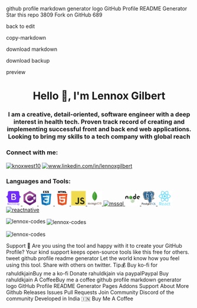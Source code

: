 github profile markdown generator logo
GitHub Profile README Generator
Star this repo
3809
Fork on GitHub
689

back to edit

copy-markdown

download markdown

download backup

preview
<h1 align="center">Hello 👋, I'm Lennox Gilbert</h1>
<h3 align="center">I am a creative, detail-oriented, software engineer with a deep interest in health tech. Proven track record of creating and implementing successful front and back end web applications. Looking to bring my skills to a tech company with global reach</h3>

<h3 align="left">Connect with me:</h3>
<p align="left">
<a href="https://twitter.com/knoxwest10" target="blank"><img align="center" src="https://cdn.jsdelivr.net/npm/simple-icons@3.0.1/icons/twitter.svg" alt="knoxwest10" height="30" width="40" /></a>
<a href="https://linkedin.com/in/www.linkedin.com/in/lennoxgilbert" target="blank"><img align="center" src="https://cdn.jsdelivr.net/npm/simple-icons@3.0.1/icons/linkedin.svg" alt="www.linkedin.com/in/lennoxgilbert" height="30" width="40" /></a>
</p>

<h3 align="left">Languages and Tools:</h3>
<p align="left"> <a href="https://getbootstrap.com" target="_blank"> <img src="https://raw.githubusercontent.com/devicons/devicon/master/icons/bootstrap/bootstrap-plain-wordmark.svg" alt="bootstrap" width="40" height="40"/> </a> <a href="https://www.w3schools.com/cs/" target="_blank"> <img src="https://raw.githubusercontent.com/devicons/devicon/master/icons/csharp/csharp-original.svg" alt="csharp" width="40" height="40"/> </a> <a href="https://www.w3schools.com/css/" target="_blank"> <img src="https://raw.githubusercontent.com/devicons/devicon/master/icons/css3/css3-original-wordmark.svg" alt="css3" width="40" height="40"/> </a> <a href="https://www.w3.org/html/" target="_blank"> <img src="https://raw.githubusercontent.com/devicons/devicon/master/icons/html5/html5-original-wordmark.svg" alt="html5" width="40" height="40"/> </a> <a href="https://developer.mozilla.org/en-US/docs/Web/JavaScript" target="_blank"> <img src="https://raw.githubusercontent.com/devicons/devicon/master/icons/javascript/javascript-original.svg" alt="javascript" width="40" height="40"/> </a> <a href="https://www.mongodb.com/" target="_blank"> <img src="https://raw.githubusercontent.com/devicons/devicon/master/icons/mongodb/mongodb-original-wordmark.svg" alt="mongodb" width="40" height="40"/> </a> <a href="https://www.microsoft.com/en-us/sql-server" target="_blank"> <img src="https://cdn.worldvectorlogo.com/logos/microsoft-sql-server.svg" alt="mssql" width="40" height="40"/> </a> <a href="https://nodejs.org" target="_blank"> <img src="https://raw.githubusercontent.com/devicons/devicon/master/icons/nodejs/nodejs-original-wordmark.svg" alt="nodejs" width="40" height="40"/> </a> <a href="https://www.postgresql.org" target="_blank"> <img src="https://raw.githubusercontent.com/devicons/devicon/master/icons/postgresql/postgresql-original-wordmark.svg" alt="postgresql" width="40" height="40"/> </a> <a href="https://reactjs.org/" target="_blank"> <img src="https://raw.githubusercontent.com/devicons/devicon/master/icons/react/react-original-wordmark.svg" alt="react" width="40" height="40"/> </a> <a href="https://reactnative.dev/" target="_blank"> <img src="https://reactnative.dev/img/header_logo.svg" alt="reactnative" width="40" height="40"/> </a> </p>

<p><img align="left" src="https://github-readme-stats.vercel.app/api/top-langs?username=lennox-codes&show_icons=true&locale=en&layout=compact" alt="lennox-codes" /></p>

<p>&nbsp;<img align="center" src="https://github-readme-stats.vercel.app/api?username=lennox-codes&show_icons=true&locale=en" alt="lennox-codes" /></p>

<p><img align="center" src="https://github-readme-streak-stats.herokuapp.com/?user=lennox-codes&" alt="lennox-codes" /></p>

Support 🙏
Are you using the tool and happy with it to create your GitHub Profile?
Your kind support keeps open-source tools like this free for others.
tweet github profile readme generator
Let the world know how you feel using this tool. Share with others on twitter.
Tip💰
Buy ko-fi for rahuldkjainBuy me a ko-fi
Donate rahuldkjain via paypalPaypal
Buy rahuldkjain A CoffeeBuy me a coffee
github profile markdown generator logo
GitHub Profile README Generator
Pages
Addons
Support
About
More
Github
Releases
Issues
Pull Requests
Join Community
Discord of the community
Developed in India 🇮🇳
Buy Me A Coffee

